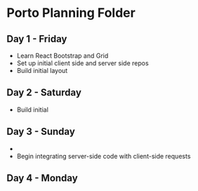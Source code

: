 # Porto Planning Folder

## Day 1 - Friday
-   Learn React Bootstrap and Grid
-   Set up initial client side and server side repos
-   Build initial layout


## Day 2 - Saturday
-   Build initial

## Day 3 - Sunday
-   
-   Begin integrating server-side code with client-side requests

## Day 4 - Monday


